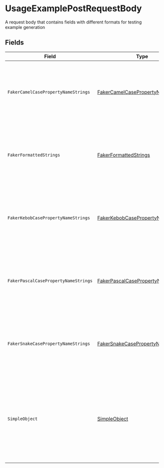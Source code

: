 # UsageExamplePostRequestBody

A request body that contains fields with different formats for testing example generation


## Fields

| Field                                                                                                                                                          | Type                                                                                                                                                           | Required                                                                                                                                                       | Description                                                                                                                                                    |
| -------------------------------------------------------------------------------------------------------------------------------------------------------------- | -------------------------------------------------------------------------------------------------------------------------------------------------------------- | -------------------------------------------------------------------------------------------------------------------------------------------------------------- | -------------------------------------------------------------------------------------------------------------------------------------------------------------- |
| `FakerCamelCasePropertyNameStrings`                                                                                                                            | [FakerCamelCasePropertyNameStrings](../../Models/Shared/FakerCamelCasePropertyNameStrings.md)                                                                  | :heavy_check_mark:                                                                                                                                             | A set of strings with camel case fieldnames that lead to relevant examples being generated for them                                                            |
| `FakerFormattedStrings`                                                                                                                                        | [FakerFormattedStrings](../../Models/Shared/FakerFormattedStrings.md)                                                                                          | :heavy_check_mark:                                                                                                                                             | A set of strings with format values that lead to relevant examples being generated for them                                                                    |
| `FakerKebobCasePropertyNameStrings`                                                                                                                            | [FakerKebobCasePropertyNameStrings](../../Models/Shared/FakerKebobCasePropertyNameStrings.md)                                                                  | :heavy_check_mark:                                                                                                                                             | A set of strings with kebob case fieldnames that lead to relevant examples being generated for them                                                            |
| `FakerPascalCasePropertyNameStrings`                                                                                                                           | [FakerPascalCasePropertyNameStrings](../../Models/Shared/FakerPascalCasePropertyNameStrings.md)                                                                | :heavy_check_mark:                                                                                                                                             | A set of strings with pascal case fieldnames that lead to relevant examples being generated for them                                                           |
| `FakerSnakeCasePropertyNameStrings`                                                                                                                            | [FakerSnakeCasePropertyNameStrings](../../Models/Shared/FakerSnakeCasePropertyNameStrings.md)                                                                  | :heavy_check_mark:                                                                                                                                             | A set of strings with snake case fieldnames that lead to relevant examples being generated for them                                                            |
| `SimpleObject`                                                                                                                                                 | [SimpleObject](../../Models/Shared/SimpleObject.md)                                                                                                            | :heavy_check_mark:                                                                                                                                             | A simple object that uses all our supported primitive types and enums and has optional properties.<br/><br/>[A link to the external docs.](https://speakeasy.com/docs) |